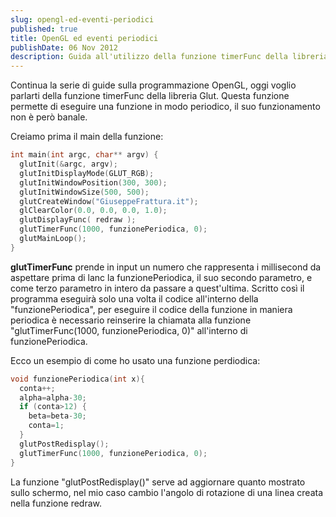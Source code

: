 ```yaml
---
slug: opengl-ed-eventi-periodici
published: true
title: OpenGL ed eventi periodici
publishDate: 06 Nov 2012
description: Guida all'utilizzo della funzione timerFunc della libreria GLUT in OpenGL
---
```


Continua la serie di guide sulla programmazione OpenGL, oggi voglio parlarti della funzione timerFunc della libreria Glut. Questa funzione permette di eseguire una funzione in modo periodico, il suo funzionamento non è però banale.

<!--more-->

Creiamo prima il main della funzione:

```c
int main(int argc, char** argv) {
  glutInit(&argc, argv);
  glutInitDisplayMode(GLUT_RGB);
  glutInitWindowPosition(300, 300);
  glutInitWindowSize(500, 500);
  glutCreateWindow("GiuseppeFrattura.it");
  glClearColor(0.0, 0.0, 0.0, 1.0);
  glutDisplayFunc( redraw );
  glutTimerFunc(1000, funzionePeriodica, 0);
  glutMainLoop();
}
```

**glutTimerFunc** prende in input un numero che rappresenta i millisecond da aspettare prima di lanc la funzionePeriodica, il suo secondo parametro, e come terzo parametro in intero da passare a quest'ultima. Scritto così il programma eseguirà solo una volta il codice all'interno della "funzionePeriodica", per eseguire il codice della funzione in maniera periodica è necessario reinserire la chiamata alla funzione "glutTimerFunc(1000, funzionePeriodica, 0)" all'interno di funzionePeriodica.

Ecco un esempio di come ho usato una funzione perdiodica:

```c
void funzionePeriodica(int x){
  conta++;
  alpha=alpha-30;
  if (conta>12) {
    beta=beta-30;
    conta=1;
  }
  glutPostRedisplay();
  glutTimerFunc(1000, funzionePeriodica, 0);
}
```

La funzione "glutPostRedisplay()" serve ad aggiornare quanto mostrato sullo schermo, nel mio caso cambio l'angolo di rotazione di una linea creata nella funzione redraw.
